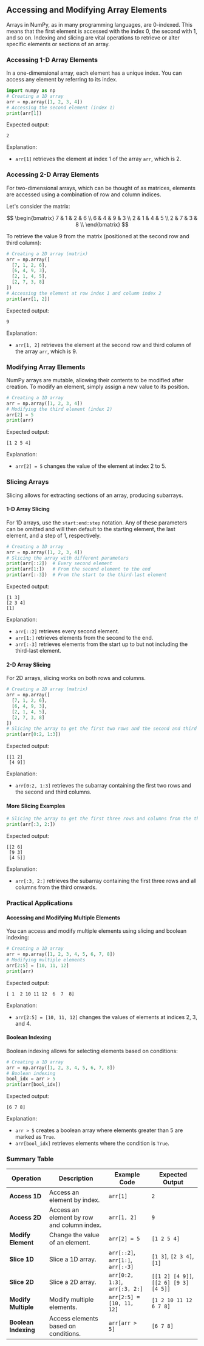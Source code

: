 ## Accessing and Modifying Array Elements

Arrays in NumPy, as in many programming languages, are 0-indexed. This means that the first element is accessed with the index 0, the second with 1, and so on. Indexing and slicing are vital operations to retrieve or alter specific elements or sections of an array.

### Accessing 1-D Array Elements

In a one-dimensional array, each element has a unique index. You can access any element by referring to its index.

```python
import numpy as np
# Creating a 1D array
arr = np.array([1, 2, 3, 4])
# Accessing the second element (index 1)
print(arr[1])
```

Expected output:

```
2
```

Explanation:
- `arr[1]` retrieves the element at index 1 of the array `arr`, which is 2.

### Accessing 2-D Array Elements

For two-dimensional arrays, which can be thought of as matrices, elements are accessed using a combination of row and column indices.

Let's consider the matrix:

$$
\begin{bmatrix}
7 &  1 & 2 &  6 \\
6 &  4 & 9 &  3 \\
2 &  1 & 4 &  5 \\
2 &  7 & 3 &  8 \\
\end{bmatrix}
$$

To retrieve the value 9 from the matrix (positioned at the second row and third column):

```python
# Creating a 2D array (matrix)
arr = np.array([
  [7, 1, 2, 6], 
  [6, 4, 9, 3], 
  [2, 1, 4, 5], 
  [2, 7, 3, 8]
])
# Accessing the element at row index 1 and column index 2
print(arr[1, 2])
```

Expected output:

```
9
```

Explanation:
- `arr[1, 2]` retrieves the element at the second row and third column of the array `arr`, which is 9.

### Modifying Array Elements

NumPy arrays are mutable, allowing their contents to be modified after creation. To modify an element, simply assign a new value to its position.

```python
# Creating a 1D array
arr = np.array([1, 2, 3, 4])
# Modifying the third element (index 2)
arr[2] = 5
print(arr)
```

Expected output:

```
[1 2 5 4]
```

Explanation:
- `arr[2] = 5` changes the value of the element at index 2 to 5.

### Slicing Arrays

Slicing allows for extracting sections of an array, producing subarrays.

#### 1-D Array Slicing

For 1D arrays, use the `start:end:step` notation. Any of these parameters can be omitted and will then default to the starting element, the last element, and a step of 1, respectively.

```python
# Creating a 1D array
arr = np.array([1, 2, 3, 4])
# Slicing the array with different parameters
print(arr[::2])  # Every second element
print(arr[1:])   # From the second element to the end
print(arr[:-3])  # From the start to the third-last element
```

Expected output:

```
[1 3]
[2 3 4]
[1]
```

Explanation:
- `arr[::2]` retrieves every second element.
- `arr[1:]` retrieves elements from the second to the end.
- `arr[:-3]` retrieves elements from the start up to but not including the third-last element.

#### 2-D Array Slicing

For 2D arrays, slicing works on both rows and columns.

```python
# Creating a 2D array (matrix)
arr = np.array([
  [7, 1, 2, 6], 
  [6, 4, 9, 3], 
  [2, 1, 4, 5], 
  [2, 7, 3, 8]
])
# Slicing the array to get the first two rows and the second and third columns
print(arr[0:2, 1:3])
```

Expected output:

```
[[1 2]
 [4 9]]
```

Explanation:
- `arr[0:2, 1:3]` retrieves the subarray containing the first two rows and the second and third columns.

#### More Slicing Examples

```python
# Slicing the array to get the first three rows and columns from the third onwards
print(arr[:3, 2:])
```

Expected output:

```
[[2 6]
 [9 3]
 [4 5]]
```

Explanation:
- `arr[:3, 2:]` retrieves the subarray containing the first three rows and all columns from the third onwards.

### Practical Applications

#### Accessing and Modifying Multiple Elements

You can access and modify multiple elements using slicing and boolean indexing:

```python
# Creating a 1D array
arr = np.array([1, 2, 3, 4, 5, 6, 7, 8])
# Modifying multiple elements
arr[2:5] = [10, 11, 12]
print(arr)
```

Expected output:

```
[ 1  2 10 11 12  6  7  8]
```

Explanation:
- `arr[2:5] = [10, 11, 12]` changes the values of elements at indices 2, 3, and 4.

#### Boolean Indexing

Boolean indexing allows for selecting elements based on conditions:

```python
# Creating a 1D array
arr = np.array([1, 2, 3, 4, 5, 6, 7, 8])
# Boolean indexing
bool_idx = arr > 5
print(arr[bool_idx])
```

Expected output:

```
[6 7 8]
```

Explanation:
- `arr > 5` creates a boolean array where elements greater than 5 are marked as `True`.
- `arr[bool_idx]` retrieves elements where the condition is `True`.

### Summary Table

| Operation               | Description                               | Example Code                                     | Expected Output                       |
|-------------------------|-------------------------------------------|-------------------------------------------------|--------------------------------------|
| **Access 1D**           | Access an element by index.               | `arr[1]`                                        | `2`                                  |
| **Access 2D**           | Access an element by row and column index.| `arr[1, 2]`                                     | `9`                                  |
| **Modify Element**      | Change the value of an element.           | `arr[2] = 5`                                    | `[1 2 5 4]`                           |
| **Slice 1D**            | Slice a 1D array.                         | `arr[::2]`, `arr[1:]`, `arr[:-3]`                | `[1 3]`, `[2 3 4]`, `[1]`            |
| **Slice 2D**            | Slice a 2D array.                         | `arr[0:2, 1:3]`, `arr[:3, 2:]`                   | `[[1 2] [4 9]]`, `[[2 6] [9 3] [4 5]]` |
| **Modify Multiple**     | Modify multiple elements.                 | `arr[2:5] = [10, 11, 12]`                        | `[1 2 10 11 12 6 7 8]`               |
| **Boolean Indexing**    | Access elements based on conditions.      | `arr[arr > 5]`                                  | `[6 7 8]`                            |
